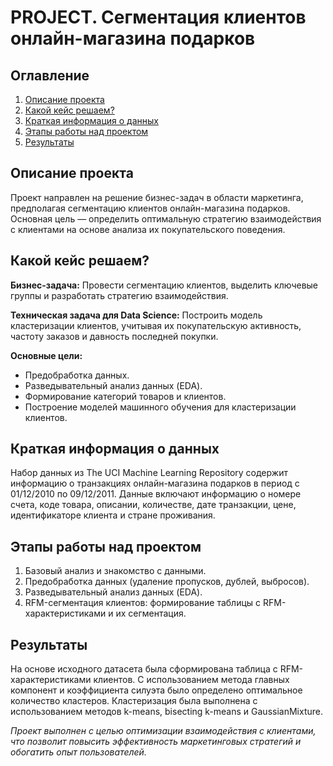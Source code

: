 # PROJECT. Сегментация клиентов онлайн-магазина подарков

## Оглавление

1. [Описание проекта](#описание-проекта)
2. [Какой кейс решаем?](#какой-кейс-решаем)
3. [Краткая информация о данных](#краткая-информация-о-данных)
4. [Этапы работы над проектом](#этапы-работы-над-проектом)
5. [Результаты](#результаты)

## Описание проекта

Проект направлен на решение бизнес-задач в области маркетинга, предполагая сегментацию клиентов онлайн-магазина подарков. Основная цель — определить оптимальную стратегию взаимодействия с клиентами на основе анализа их покупательского поведения.

## Какой кейс решаем?

**Бизнес-задача:** Провести сегментацию клиентов, выделить ключевые группы и разработать стратегию взаимодействия.

**Техническая задача для Data Science:** Построить модель кластеризации клиентов, учитывая их покупательскую активность, частоту заказов и давность последней покупки.

**Основные цели:**
- Предобработка данных.
- Разведывательный анализ данных (EDA).
- Формирование категорий товаров и клиентов.
- Построение моделей машинного обучения для кластеризации клиентов.

## Краткая информация о данных

Набор данных из The UCI Machine Learning Repository содержит информацию о транзакциях онлайн-магазина подарков в период с 01/12/2010 по 09/12/2011. Данные включают информацию о номере счета, коде товара, описании, количестве, дате транзакции, цене, идентификаторе клиента и стране проживания.

## Этапы работы над проектом

1. Базовый анализ и знакомство с данными.
2. Предобработка данных (удаление пропусков, дублей, выбросов).
3. Разведывательный анализ данных (EDA).
4. RFM-сегментация клиентов: формирование таблицы с RFM-характеристиками и их сегментация.

## Результаты

На основе исходного датасета была сформирована таблица с RFM-характеристиками клиентов. С использованием метода главных компонент и коэффициента силуэта было определено оптимальное количество кластеров. Кластеризация была выполнена с использованием методов k-means, bisecting k-means и GaussianMixture.

*Проект выполнен с целью оптимизации взаимодействия с клиентами, что позволит повысить эффективность маркетинговых стратегий и обогатить опыт пользователей.*